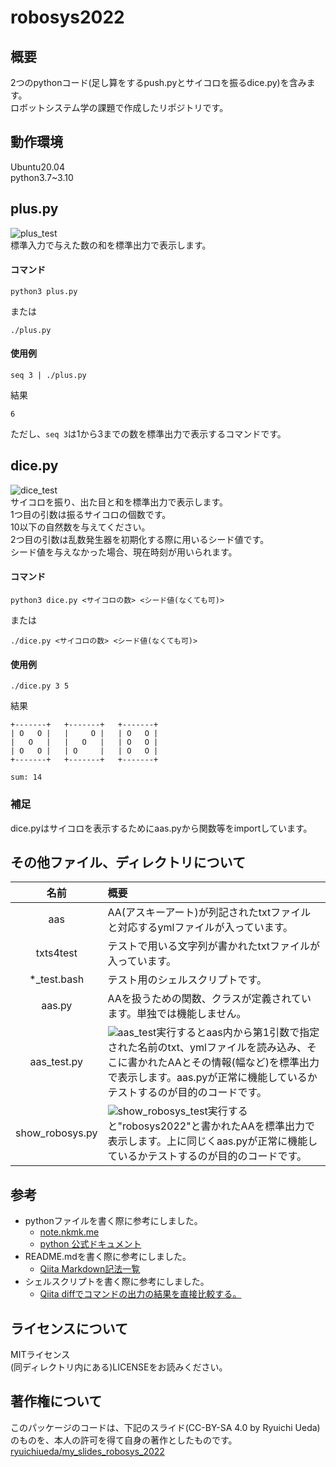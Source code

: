 # robosys2022

## 概要
2つのpythonコード(足し算をするpush.pyとサイコロを振るdice.py)を含みます。  
ロボットシステム学の課題で作成したリポジトリです。

## 動作環境
Ubuntu20.04  
python3.7~3.10

## plus.py
![plus_test](https://github.com/18C1054-S-K/robosys2022/actions/workflows/plus_test.yml/badge.svg)  
標準入力で与えた数の和を標準出力で表示します。
#### コマンド
```
python3 plus.py
```
または
```
./plus.py
```

#### 使用例
```
seq 3 | ./plus.py
```
結果
```
6
```

ただし、```seq 3```は1から3までの数を標準出力で表示するコマンドです。

## dice.py
![dice_test](https://github.com/18C1054-S-K/robosys2022/actions/workflows/dice_test.yml/badge.svg)  
サイコロを振り、出た目と和を標準出力で表示します。  
1つ目の引数は振るサイコロの個数です。  
10以下の自然数を与えてください。  
2つ目の引数は乱数発生器を初期化する際に用いるシード値です。  
シード値を与えなかった場合、現在時刻が用いられます。
#### コマンド
```
python3 dice.py <サイコロの数> <シード値(なくても可)>
```
または
```
./dice.py <サイコロの数> <シード値(なくても可)>
```
#### 使用例
```
./dice.py 3 5
```
結果
```
+-------+   +-------+   +-------+
| O   O |   |     O |   | O   O |
|   O   |   |   O   |   | O   O |
| O   O |   | O     |   | O   O |
+-------+   +-------+   +-------+

sum: 14
```

### 補足
dice.pyはサイコロを表示するためにaas.pyから関数等をimportしています。

## その他ファイル、ディレクトリについて

| 名前 | 概要 |
|:-:|:-|
| aas | AA(アスキーアート)が列記されたtxtファイルと対応するymlファイルが入っています。 |
| txts4test | テストで用いる文字列が書かれたtxtファイルが入っています。 |
| *_test.bash | テスト用のシェルスクリプトです。 |
| aas.py | AAを扱うための関数、クラスが定義されています。単独では機能しません。 |
| aas_test.py | ![aas_test](https://github.com/18C1054-S-K/robosys2022/actions/workflows/aas_test.yml/badge.svg)実行するとaas内から第1引数で指定された名前のtxt、ymlファイルを読み込み、そこに書かれたAAとその情報(幅など)を標準出力で表示します。aas.pyが正常に機能しているかテストするのが目的のコードです。 |
| show_robosys.py | ![show_robosys_test](https://github.com/18C1054-S-K/robosys2022/actions/workflows/aas_test.yml/badge.svg)実行すると"robosys2022"と書かれたAAを標準出力で表示します。上に同じくaas.pyが正常に機能しているかテストするのが目的のコードです。 |


## 参考
* pythonファイルを書く際に参考にしました。
  * [note.nkmk.me](https://note.nkmk.me/python/)
  * [python 公式ドキュメント](https://docs.python.org/ja/3/library/index.html)
* README.mdを書く際に参考にしました。
  * [Qiita Markdown記法一覧](https://qiita.com/oreo/items/82183bfbaac69971917f)
* シェルスクリプトを書く際に参考にしました。
  * [Qiita diffでコマンドの出力の結果を直接比較する。](https://qiita.com/wingedtw/items/2f05c5d0c37d71f209f4)


## ライセンスについて
MITライセンス  
(同ディレクトリ内にある)LICENSEをお読みください。

## 著作権について
このパッケージのコードは、下記のスライド(CC-BY-SA 4.0 by Ryuichi Ueda)のものを、本人の許可を得て自身の著作としたものです。  
[ryuichiueda/my_slides_robosys_2022](https://github.com/ryuichiueda/my_slides_robosys_2022)

